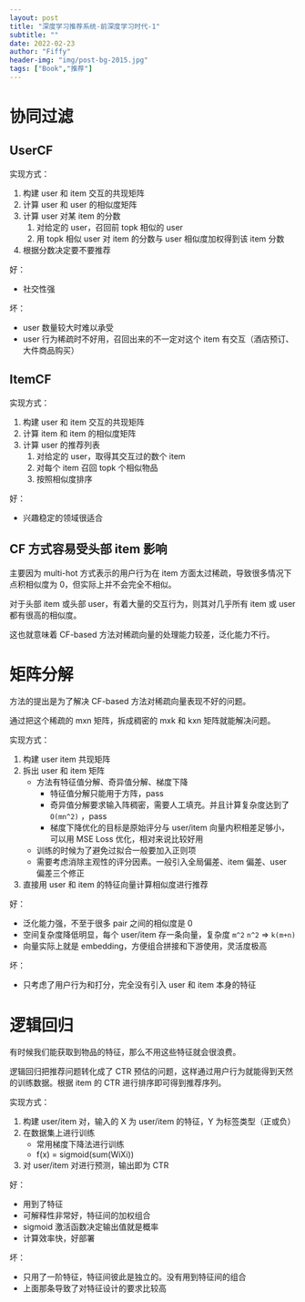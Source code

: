 ```yaml
---
layout: post
title: "深度学习推荐系统-前深度学习时代-1"
subtitle: ""
date: 2022-02-23
author: "Fiffy"
header-img: "img/post-bg-2015.jpg"
tags: ["Book","推荐"]
---
```


# 协同过滤

## UserCF

实现方式：

1. 构建 user 和 item 交互的共现矩阵
2. 计算 user 和 user 的相似度矩阵
3. 计算 user 对某 item 的分数
   1. 对给定的 user，召回前 topk 相似的 user
   2. 用 topk 相似 user 对 item 的分数与 user 相似度加权得到该 item 分数
4. 根据分数决定要不要推荐

好：

- 社交性强

坏：

- user 数量较大时难以承受
- user 行为稀疏时不好用，召回出来的不一定对这个 item 有交互（酒店预订、大件商品购买）

## ItemCF

实现方式：

1. 构建 user 和 item 交互的共现矩阵
2. 计算 item 和 item 的相似度矩阵
3. 计算 user 的推荐列表
   1. 对给定的 user，取得其交互过的数个 item
   2. 对每个 item 召回 topk 个相似物品
   3. 按照相似度排序

好：

- 兴趣稳定的领域很适合

## CF 方式容易受头部 item 影响

主要因为 multi-hot 方式表示的用户行为在 item 方面太过稀疏，导致很多情况下点积相似度为 0，但实际上并不会完全不相似。

对于头部 item 或头部 user，有着大量的交互行为，则其对几乎所有 item 或 user 都有很高的相似度。

这也就意味着 CF-based 方法对稀疏向量的处理能力较差，泛化能力不行。

# 矩阵分解

方法的提出是为了解决 CF-based 方法对稀疏向量表现不好的问题。

通过把这个稀疏的 mxn 矩阵，拆成稠密的 mxk 和 kxn 矩阵就能解决问题。

实现方式：

1. 构建 user item 共现矩阵
2. 拆出 user 和 item 矩阵
   - 方法有特征值分解、奇异值分解、梯度下降
     - 特征值分解只能用于方阵，pass
     - 奇异值分解要求输入阵稠密，需要人工填充。并且计算复杂度达到了 `O(mn^2)` ，pass
     - 梯度下降优化的目标是原始评分与 user/item 向量内积相差足够小，可以用 MSE Loss 优化，相对来说比较好用
   - 训练的时候为了避免过拟合一般要加入正则项
   - 需要考虑消除主观性的评分因素。一般引入全局偏差、item 偏差、user 偏差三个修正
3. 直接用 user 和 item 的特征向量计算相似度进行推荐

好：

- 泛化能力强，不至于很多 pair 之间的相似度是 0 
- 空间复杂度降低明显，每个 user/item 存一条向量，复杂度 `m^2` `n^2` => `k(m+n)`
- 向量实际上就是 embedding，方便组合拼接和下游使用，灵活度极高

坏：

- 只考虑了用户行为和打分，完全没有引入 user 和 item 本身的特征

# 逻辑回归

有时候我们能获取到物品的特征，那么不用这些特征就会很浪费。

逻辑回归把推荐问题转化成了 CTR 预估的问题，这样通过用户行为就能得到天然的训练数据。根据 item 的 CTR 进行排序即可得到推荐序列。

实现方式：

1. 构建 user/item 对，输入的 X 为 user/item 的特征，Y 为标签类型（正或负）
2. 在数据集上进行训练
   - 常用梯度下降法进行训练
   - f(x) = sigmoid(sum(WiXi))
3. 对 user/item 对进行预测，输出即为 CTR

好：

- 用到了特征
- 可解释性非常好，特征间的加权组合
- sigmoid 激活函数决定输出值就是概率
- 计算效率快，好部署

坏：

- 只用了一阶特征，特征间彼此是独立的。没有用到特征间的组合
- 上面那条导致了对特征设计的要求比较高
